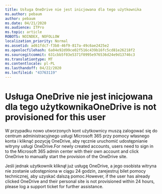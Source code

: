 ```yaml
---
title: Usługa OneDrive nie jest inicjowana dla tego użytkownika
ms.author: pebaum
author: pebaum
ms.date: 04/21/2020
ms.audience: ITPro
ms.topic: article
ROBOTS: NOINDEX, NOFOLLOW
localization_priority: Normal
ms.assetid: ad61fdc7-f3b8-46f9-817a-49c6ae2425e2
ms.openlocfilehash: 6a04e92d99ce02f516c439b16fc5cd81e26218f2
ms.sourcegitcommit: 631cbb5f03e5371f0995e976536d24e9d13746c3
ms.translationtype: MT
ms.contentlocale: pl-PL
ms.lasthandoff: 04/22/2020
ms.locfileid: "43763119"
---
```

# <a name="onedrive-is-not-provisioned-for-this-user"></a><span data-ttu-id="d0ce1-102">Usługa OneDrive nie jest inicjowana dla tego użytkownika</span><span class="sxs-lookup"><span data-stu-id="d0ce1-102">OneDrive is not provisioned for this user</span></span>

<span data-ttu-id="d0ce1-103">W przypadku nowo utworzonych kont użytkownicy muszą zalogować się do centrum administracyjnego usługi Microsoft 365 przy pomocy własnego konta i kliknąć pozycję OneDrive, aby ręcznie uruchomić udostępnianie witryny usługi OneDrive.</span><span class="sxs-lookup"><span data-stu-id="d0ce1-103">For newly created accounts, users need to sign in to the Microsoft 365 admin center with their own account and click OneDrive to manually start the provision of the OneDrive site.</span></span>
  
<span data-ttu-id="d0ce1-104">Jeśli jednak użytkownik kliknął już usługę OneDrive, a jego osobista witryna nie zostanie udostępniona w ciągu 24 godzin, zarejestruj bilet pomocy technicznej, aby uzyskać dalszą pomoc.</span><span class="sxs-lookup"><span data-stu-id="d0ce1-104">However, if the user has already clicked OneDrive and their personal site is not provisioned within 24 hours, please log a support ticket for further assistance.</span></span>
  

